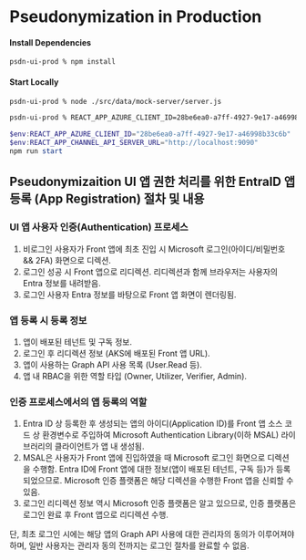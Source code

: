 # Pseudonymization in Production

#### Install Dependencies
```
psdn-ui-prod % npm install 
```

#### Start Locally

```bash
psdn-ui-prod % node ./src/data/mock-server/server.js
```

```bash
psdn-ui-prod % REACT_APP_AZURE_CLIENT_ID=28be6ea0-a7ff-4927-9e17-a46998b33c6b REACT_APP_CHANNEL_API_SERVER_URL=http://localhost:9090  npm run start
```

```powershell
$env:REACT_APP_AZURE_CLIENT_ID="28be6ea0-a7ff-4927-9e17-a46998b33c6b"
$env:REACT_APP_CHANNEL_API_SERVER_URL="http://localhost:9090"
npm run start
```

## Pseudonymizaition UI 앱 권한 처리를 위한 EntraID 앱 등록 (App Registration) 절차 및 내용 

### UI 앱 사용자 인증(Authentication) 프로세스 

1. 비로그인 사용자가 Front 앱에 최초 진입 시 Microsoft 로그인(아이디/비밀번호 && 2FA) 화면으로 디렉션. 
2. 로그인 성공 시 Front 앱으로 리디렉션. 리디렉션과 함께 브라우저는 사용자의 Entra 정보를 내려받음.
3. 로그인 사용자 Entra 정보를 바탕으로 Front 앱 화면이 렌더링됨.

### 앱 등록 시 등록 정보 
1. 앱이 배포된 테넌트 및 구독 정보.
2. 로그인 후 리디렉션 정보 (AKS에 배포된 Front 앱 URL). 
3. 앱이 사용하는 Graph API 사용 목록 (User.Read 등).
4. 앱 내 RBAC을 위한 역할 타입 (Owner, Utilizer, Verifier, Admin). 

### 인증 프로세스에서의 앱 등록의 역할 

1.  Entra ID 상 등록한 후 생성되는 앱의 아이디(Application ID)를 Front 앱 소스 코드 상 환경변수로 주입하여 Microsoft Authentication Library(이하 MSAL) 라이브러리의 클라이언트가 앱 내 생성됨.
2.  MSAL은 사용자가 Front 앱에 진입하였을 때 Microsoft 로그인 화면으로 디렉션을 수행함. Entra ID에 Front 앱에 대한 정보(앱이 배포된 테넌트, 구독 등)가 등록되었으므로. Microsoft 인증 플랫폼은 해당 디렉션을 수행한 Front 앱을 신뢰할 수 있음.
3.  로그인 리디렉션 정보 역시 Microsoft 인증 플랫폼은 알고 있으므로, 인증 플랫폼은 로그인 완료 후 Front 앱으로 리디렉션 수행. 

단, 최초 로그인 시에는 해당 앱의 Graph API 사용에 대한 관리자의 동의가 이루어져야 하며, 일반 사용자는 관리자 동의 전까지는 로그인 절차를 완료할 수 없음.  

   

